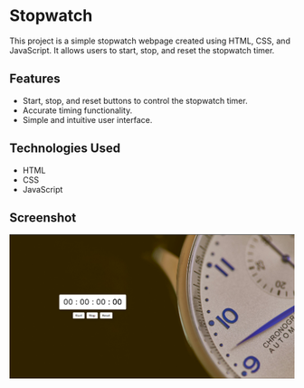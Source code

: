 # Stopwatch
This project is a simple stopwatch webpage created using HTML, CSS, and JavaScript. It allows users to start, stop, and reset the stopwatch timer.

## Features
- Start, stop, and reset buttons to control the stopwatch timer.
- Accurate timing functionality.
- Simple and intuitive user interface.

## Technologies Used
- HTML
- CSS
- JavaScript
  
## Screenshot
![Screenshot](https://github.com/Seemran26/BYTEUPRISE_WD_03/blob/main/output.png)

